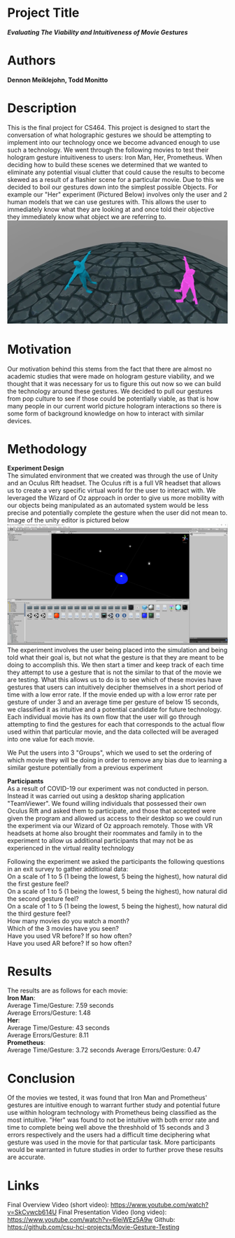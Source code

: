 

# Project Title
***Evaluating The Viability and Intuitiveness of Movie Gestures***
# Authors
**Dennon Meiklejohn, Todd Monitto**
# Description
This is the final project for CS464. This project is designed to start the conversation of what holographic gestures we should be attempting to implement into our technology once we become advanced enough to use
such a technology. We went through the following movies to test their hologram gesture intuitiveness to users: Iron Man, Her, Prometheus. When deciding how to build these scenes we determined that we wanted to eliminate any
potential visual clutter that could cause the results to become skewed as a result of a flashier scene for a particular movie. Due to this we decided to boil our gestures down into the simplest possible Objects.
For example our "Her" experiment (Pictured Below) involves only the user and 2 human models that we can use gestures with. This allows the user to immediately know what they are looking at and once told their objective they immediately
know what object we are referring to.
![Screenshot of 'Her' simulation](../images/image.png)
# Motivation
Our motivation behind this stems from the fact that there are almost no academic studies that were made on hologram gesture viability, and we thought that it was necessary for us to figure this out now so we can build
the technology around these gestures. We decided to pull our gestures from pop culture to see if those could be potentially viable, as that is how many people in our current world picture hologram interactions so there is some
form of background knowledge on how to interact with similar devices.
# Methodology

**Experiment Design**  
The simulated environment that we created was through the use of Unity and an Oculus Rift headset. The Oculus rift is a full VR headset that allows us to create a very specific virtual world for the user to interact with.
We leveraged the Wizard of Oz approach in order to give us more mobility with our objects being manipulated as an automated system would be less precise and potentially complete the gesture when the user did not mean to.  
Image of the unity editor is pictured below
![Screenshot of Unity](../images/image2.png)
The experiment involves the user being placed into the simulation and being told what their goal is, but not what the gesture is that they are meant to be doing to accomplish this. We then start a timer and keep track
of each time they attempt to use a gesture that is not the similar to that of the movie we are testing. What this allows us to do is to see which of these movies have gestures that users can intuitively decipher themselves
in a short period of time with a low error rate. If the movie ended up with a low error rate per gesture of under 3 and an average time per gesture of below 15 seconds, we classified it as intuitive and a potential candidate
for future technology. Each individual movie has its own flow that the user will go through attempting to find the gestures for each that corresponds to the actual flow used within that particular movie, and the data collected
will be averaged into one value for each movie.   

We Put the users into 3 "Groups", which we used to set the ordering of which movie they will be doing in order to remove any bias due to learning a similar gesture potentially from a previous experiment

**Participants**  
As a result of COVID-19 our experiment was not conducted in person. Instead it was carried out using a desktop sharing application "TeamViewer". We found willing individuals that possessed their own Oculus Rift and asked them to
participate, and those that accepted were given the program and allowed us access to their desktop so we could run the experiment via our Wizard of Oz approach remotely. Those with VR headsets at home also brought their roommates and family
in to the experiment to allow us additional participants that may not be as experienced in the virtual reality technology

Following the experiment we asked the participants the following questions in an exit survey to gather additional data:  
On a scale of 1 to 5 (1 being the lowest, 5 being the highest), how natural did the first gesture feel?  
On a scale of 1 to 5 (1 being the lowest, 5 being the highest), how natural did the second gesture feel?  
On a scale of 1 to 5 (1 being the lowest, 5 being the highest), how natural did the third gesture feel?  
How many movies do you watch a month?  
Which of the 3 movies have you seen?  
Have you used VR before? If so how often?  
Have you used AR before? If so how often?  
# Results
The results are as follows for each movie:  
**Iron Man**:  
Average Time/Gesture: 7.59 seconds  
Average Errors/Gesture: 1.48  
**Her**:  
Average Time/Gesture: 43 seconds  
Average Errors/Gesture:  8.11  
**Prometheus**:  
Average Time/Gesture:  3.72 seconds
Average Errors/Gesture:  0.47
# Conclusion
Of the movies we tested, it was found that Iron Man and Prometheus' gestures are intuitive enough to warrant further study and potential future use within hologram technology with Prometheus being classified as the most intuitive.
"Her" was found to not be intuitive with both error rate and time to complete being well above the threshhold of 15 seconds and 3 errors respectively and the users had a difficult time deciphering what gesture was used in the movie
for that particular task. More participants would be warranted in future studies in order to further prove these results are accurate.
# Links
Final Overview Video (short video): https://www.youtube.com/watch?v=SkCvwcb614U
Final Presentation Video (long video): https://www.youtube.com/watch?v=6IeiWEz5A9w
Github: https://github.com/csu-hci-projects/Movie-Gesture-Testing
